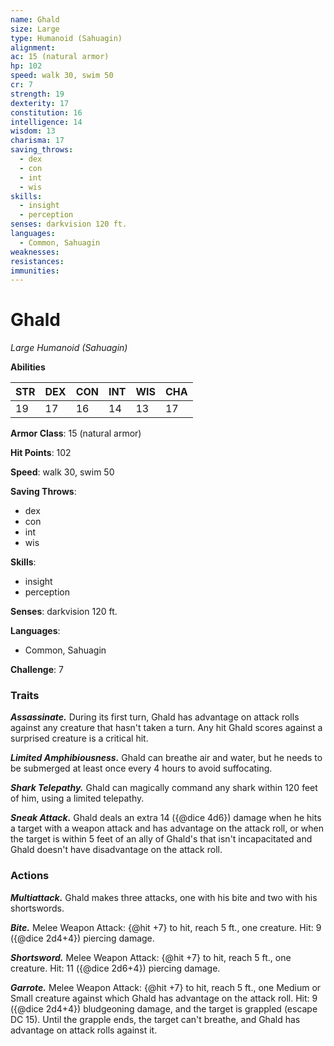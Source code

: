 ```yaml
---
name: Ghald
size: Large
type: Humanoid (Sahuagin)
alignment: 
ac: 15 (natural armor)
hp: 102
speed: walk 30, swim 50
cr: 7
strength: 19
dexterity: 17
constitution: 16
intelligence: 14
wisdom: 13
charisma: 17
saving_throws:
  - dex
  - con
  - int
  - wis
skills:
  - insight
  - perception
senses: darkvision 120 ft.
languages:
  - Common, Sahuagin
weaknesses:
resistances:
immunities:
---
```


# Ghald

*Large Humanoid (Sahuagin)*

**Abilities**

| STR | DEX | CON | INT | WIS | CHA |
| --- | --- | --- | --- | --- | --- |
| 19 | 17 | 16 | 14 | 13 | 17 |

**Armor Class**: 15 (natural armor)

**Hit Points**: 102

**Speed**: walk 30, swim 50

**Saving Throws**:
  - dex
  - con
  - int
  - wis

**Skills**:
  - insight
  - perception

**Senses**: darkvision 120 ft.

**Languages**:
  - Common, Sahuagin

**Challenge**: 7

### Traits
***Assassinate.*** During its first turn, Ghald has advantage on attack rolls against any creature that hasn't taken a turn. Any hit Ghald scores against a surprised creature is a critical hit.

***Limited Amphibiousness.*** Ghald can breathe air and water, but he needs to be submerged at least once every 4 hours to avoid suffocating.

***Shark Telepathy.*** Ghald can magically command any shark within 120 feet of him, using a limited telepathy.

***Sneak Attack.*** Ghald deals an extra 14 ({@dice 4d6}) damage when he hits a target with a weapon attack and has advantage on the attack roll, or when the target is within 5 feet of an ally of Ghald's that isn't incapacitated and Ghald doesn't have disadvantage on the attack roll.

### Actions
***Multiattack.*** Ghald makes three attacks, one with his bite and two with his shortswords.

***Bite.*** Melee Weapon Attack: {@hit +7} to hit, reach 5 ft., one creature. Hit: 9 ({@dice 2d4+4}) piercing damage.

***Shortsword.*** Melee Weapon Attack: {@hit +7} to hit, reach 5 ft., one creature. Hit: 11 ({@dice 2d6+4}) piercing damage.

***Garrote.*** Melee Weapon Attack: {@hit +7} to hit, reach 5 ft., one Medium or Small creature against which Ghald has advantage on the attack roll. Hit: 9 ({@dice 2d4+4}) bludgeoning damage, and the target is grappled (escape DC 15). Until the grapple ends, the target can't breathe, and Ghald has advantage on attack rolls against it.

